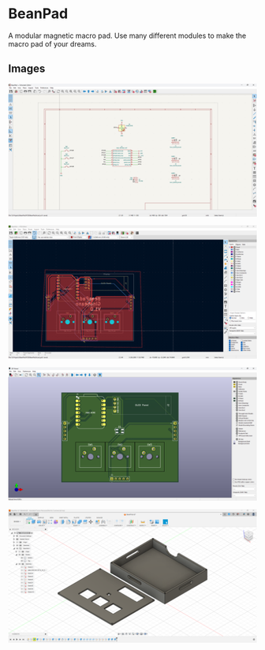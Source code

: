 # BeanPad

A modular magnetic macro pad. Use many different modules to make the macro pad of your dreams.

## Images

![Screenshot 2025-06-09 151724.png](https://github.com/Choccy-vr/BeanPad/blob/main/Project%20Images/Screenshot%202025-06-09%20151724.png)

![Screenshot 2025-06-09 194901.png](https://github.com/Choccy-vr/BeanPad/blob/main/Project%20Images/Screenshot%202025-06-09%20194901.png)

![Screenshot 2025-06-09 194925.png](https://github.com/Choccy-vr/BeanPad/blob/main/Project%20Images/Screenshot%202025-06-09%20194925.png)

![Screenshot 2025-06-11 171501.png](https://github.com/Choccy-vr/BeanPad/blob/main/Project%20Images/Screenshot%202025-06-11%20171501.png)

## 
